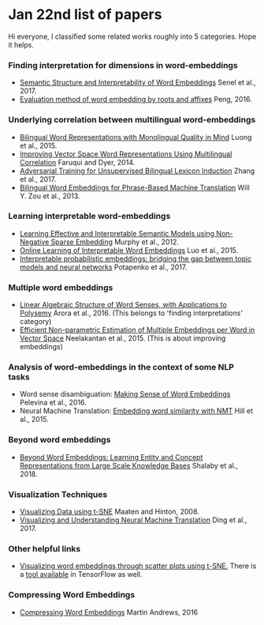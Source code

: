 # Jan 22nd list of papers

Hi everyone, I classified some related works roughly into 5 categories. Hope it helps.

### Finding interpretation for dimensions in word-embeddings
+ [Semantic Structure and Interpretability of Word Embeddings](https://arxiv.org/pdf/1711.00331.pdf) Senel et al., 2017.
+ [Evaluation method of word embedding by roots and affixes](https://arxiv.org/pdf/1606.07601.pdf) Peng, 2016.

### Underlying correlation between multilingual word-embeddings
+ [Bilingual Word Representations with Monolingual Quality in Mind](http://www.aclweb.org/anthology/W15-1521)	Luong et al., 2015.
+ [Improving Vector Space Word Representations Using Multilingual Correlation](http://anthology.aclweb.org/E/E14/E14-1049.pdf) Faruqui and Dyer, 2014.
+ [Adversarial Training for Unsupervised Bilingual Lexicon Induction](http://aclweb.org/anthology/P17-1179)	Zhang et al., 2017.
+ [Bilingual Word Embeddings for Phrase-Based Machine Translation](http://www.aclweb.org/anthology/D13-1141) Will Y. Zou et al., 2013.

### Learning interpretable word-embeddings
+ [Learning Effective and Interpretable Semantic Models using Non-Negative Sparse Embedding](http://talukdar.net/papers/nnse_coling12.pdf) Murphy et al., 2012.
+ [Online Learning of Interpretable Word Embeddings](http://www.aclweb.org/anthology/D15-1196) Luo et al., 2015.
+ [Interpretable probabilistic embeddings: bridging the gap between topic models and neural networks](https://arxiv.org/pdf/1711.04154.pdf) Potapenko et al., 2017.

### Multiple word embeddings
+ [Linear Algebraic Structure of Word Senses, with Applications to Polysemy](https://arxiv.org/abs/1601.03764) Arora et al., 2016. (This belongs to 'finding interpretations' category)
+ [Efficient Non-parametric Estimation of Multiple Embeddings per Word in Vector Space](https://arxiv.org/abs/1504.06654) Neelakantan et al., 2015. (This is about improving embeddings)

### Analysis of word-embeddings in the context of some NLP tasks
+ Word sense disambiguation: [Making Sense of Word Embeddings](http://www.aclweb.org/anthology/W16-1620) Pelevina et al., 2016.
+ Neural Machine Translation: [Embedding word similarity with NMT](https://arxiv.org/pdf/1412.6448.pdf) Hill et al., 2015.

### Beyond word embeddings
+ [Beyond Word Embeddings: Learning Entity and Concept Representations from Large Scale Knowledge Bases](https://arxiv.org/pdf/1801.00388.pdf) Shalaby et al., 2018.

### Visualization Techniques
+ [Visualizing Data using t-SNE](http://www.jmlr.org/papers/volume9/vandermaaten08a/vandermaaten08a.pdf) Maaten and Hinton, 2008.
+ [Visualizing and Understanding Neural Machine Translation](http://www.aclweb.org/anthology/P17-1106) Ding et al., 2017.


### Other helpful links
+ [Visualizing word embeddings through scatter plots using t-SNE.](https://www.mathworks.com/help/textanalytics/examples/visualize-word-embedding-using-text-scatter-plot.html?requestedDomain=true) There is a [tool available](http://projector.tensorflow.org) in TensorFlow as well.

### Compressing Word Embeddings
+ [Compressing Word Embeddings](https://arxiv.org/pdf/1511.06397.pdf) Martin Andrews, 2016


